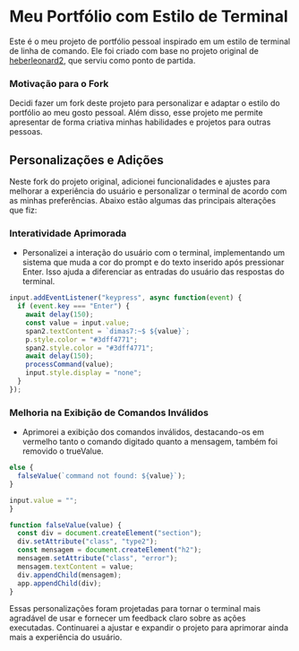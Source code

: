 # Meu Portfólio com Estilo de Terminal

Este é o meu projeto de portfólio pessoal inspirado em um estilo de terminal de linha de comando. Ele foi criado com base no projeto original de [heberleonard2](https://github.com/heberleonard2/terminal-style-portfolio-page), que serviu como ponto de partida.

### Motivação para o Fork

Decidi fazer um fork deste projeto para personalizar e adaptar o estilo do portfólio ao meu gosto pessoal. Além disso, esse projeto me permite apresentar de forma criativa minhas habilidades e projetos para outras pessoas.

## Personalizações e Adições

Neste fork do projeto original, adicionei funcionalidades e ajustes para melhorar a experiência do usuário e personalizar o terminal de acordo com as minhas preferências. Abaixo estão algumas das principais alterações que fiz:

### Interatividade Aprimorada
- Personalizei a interação do usuário com o terminal, implementando um sistema que muda a cor do prompt e do texto inserido após pressionar Enter. Isso ajuda a diferenciar as entradas do usuário das respostas do terminal.

```javascript
input.addEventListener("keypress", async function(event) {
  if (event.key === "Enter") {
    await delay(150);
    const value = input.value;
    span2.textContent = `dimas7:~$ ${value}`;
    p.style.color = "#3dff4771";
    span2.style.color = "#3dff4771";
    await delay(150);
    processCommand(value);
    input.style.display = "none";
  }
});
```
### Melhoria na Exibição de Comandos Inválidos
- Aprimorei a exibição dos comandos inválidos, destacando-os em vermelho tanto o comando digitado quanto a mensagem, também foi removido o trueValue.
```javascript
else {
  falseValue(`command not found: ${value}`);
}

input.value = "";
}

function falseValue(value) {
  const div = document.createElement("section");
  div.setAttribute("class", "type2");
  const mensagem = document.createElement("h2");
  mensagem.setAttribute("class", "error");
  mensagem.textContent = value;
  div.appendChild(mensagem);
  app.appendChild(div);
}
```
  Essas personalizações foram projetadas para tornar o terminal mais agradável de usar e fornecer um feedback claro sobre as ações executadas. Continuarei a ajustar e expandir o projeto para aprimorar ainda mais a experiência do usuário.

